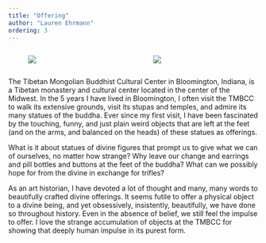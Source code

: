 ```yaml
---
title: "Offering"
author: "Lauren Ehrmann"
ordering: 3
---
```


<style>
    .container {
        display: grid; 
        grid-template-columns: repeat(2, 1fr);
        grid-auto-rows: 1fr;
    }
</style>

<div class="container">
<figure>
    <img src="/assets/images/zine/z4/offering/Ehrmann--Offering-1.JPG">
</figure>

<figure>
    <img src="/assets/images/zine/z4/offering/Ehrmann--Offering-2.JPG">
</figure>
</div>

The Tibetan Mongolian Buddhist Cultural Center in Bloomington, Indiana, is a Tibetan monastery and cultural center located in the center of the Midwest. In the 5 years I have lived in Bloomington, I often visit the TMBCC to walk its extensive grounds, visit its stupas and temples, and admire its many statues of the buddha. Ever since my first visit, I have been fascinated by the touching, funny, and just plain weird objects that are left at the feet (and on the arms, and balanced on the heads) of these statues as offerings.

What is it about statues of divine figures that prompt us to give what we can of ourselves, no matter how strange? Why leave our change and earrings and pill bottles and buttons at the feet of the buddha? What can we possibly hope for from the divine in exchange for trifles?

As an art historian, I have devoted a lot of thought and many, many words to beautifully crafted divine offerings. It seems futile to offer a physical object to a divine being, and yet obsessively, insistently, beautifully, we have done so throughout history. Even in the absence of belief, we still feel the impulse to offer. I love the strange accumulation of objects at the TMBCC for showing that deeply human impulse in its purest form.
